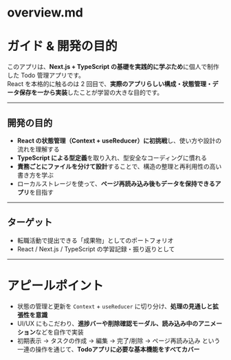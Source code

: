 # overview.md

# ガイド & 開発の目的

このアプリは、**Next.js + TypeScript の基礎を実践的に学ぶため**に個人で制作した Todo 管理アプリです。  
React を本格的に触るのは 2 回目で、**実際のアプリらしい構成・状態管理・データ保存を一から実装**したことが学習の大きな目的です。

---

## 開発の目的

- **React の状態管理（Context + useReducer）に初挑戦**し、使い方や設計の流れを理解する
- **TypeScript による型定義**を取り入れ、型安全なコーディングに慣れる
- **責務ごとにファイルを分けて設計**することで、構造の整理と再利用性の高い書き方を学ぶ
- ローカルストレージを使って、**ページ再読み込み後もデータを保持できるアプリ**を目指す

---

## ターゲット

- 転職活動で提出できる「成果物」としてのポートフォリオ
- React / Next.js / TypeScript の学習記録・振り返りとして

---

# アピールポイント

- 状態の管理と更新を `Context` + `useReducer` に切り分け、**処理の見通しと拡張性を意識**
- UI/UX にもこだわり、**進捗バーや削除確認モーダル、読み込み中のアニメーション**などを自作で実装
- 初期表示 → タスクの作成 → 編集 → 完了/削除 → ページ再読み込み という一連の操作を通じて、**Todoアプリに必要な基本機能をすべてカバー**


